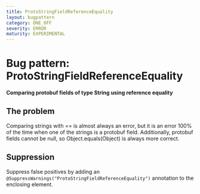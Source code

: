 ```yaml
---
title: ProtoStringFieldReferenceEquality
layout: bugpattern
category: ONE_OFF
severity: ERROR
maturity: EXPERIMENTAL
---
```


# Bug pattern: ProtoStringFieldReferenceEquality
__Comparing protobuf fields of type String using reference equality__

## The problem
Comparing strings with == is almost always an error, but it is an error 100% of the time when one of the strings is a protobuf field.  Additionally, protobuf fields cannot be null, so Object.equals(Object) is always more correct.

## Suppression
Suppress false positives by adding an `@SuppressWarnings("ProtoStringFieldReferenceEquality")` annotation to the enclosing element.
